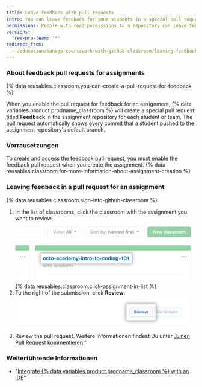 ```yaml
---
title: Leave feedback with pull requests
intro: You can leave feedback for your students in a special pull request within the repository for each assignment.
permissions: People with read permissions to a repository can leave feedback in a pull request for the repository.
versions:
  free-pro-team: '*'
redirect_from:
  - /education/manage-coursework-with-github-classroom/leaving-feedback-in-github
---
```


### About feedback pull requests for assignments

{% data reusables.classroom.you-can-create-a-pull-request-for-feedback %}

When you enable the pull request for feedback for an assignment, {% data variables.product.prodname_classroom %} will create a special pull request titled **Feedback** in the assignment repository for each student or team. The pull request automatically shows every commit that a student pushed to the assignment repository's default branch.

### Vorrausetzungen

To create and access the feedback pull request, you must enable the feedback pull request when you create the assignment. {% data reusables.classroom.for-more-information-about-assignment-creation %}

### Leaving feedback in a pull request for an assignment

{% data reusables.classroom.sign-into-github-classroom %}
1. In the list of classrooms, click the classroom with the assignment you want to review. ![Classroom in list of classrooms for an organization](/assets/images/help/classroom/click-classroom-in-list.png)
{% data reusables.classroom.click-assignment-in-list %}
1. To the right of the submission, click **Review**. ![Review button for assignment in list of submissions for an assignment](/assets/images/help/classroom/assignments-click-review-button.png)
1. Review the pull request. Weitere Informationen findest Du unter „[Einen Pull Request kommentieren](/github/collaborating-with-issues-and-pull-requests/commenting-on-a-pull-request)."

### Weiterführende Informationen

- "[Integrate {% data variables.product.prodname_classroom %} with an IDE](http://localhost:4000/en/free-pro-team@latest/education/manage-coursework-with-github-classroom/integrate-github-classroom-with-an-ide)"
